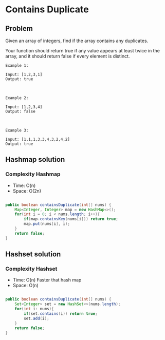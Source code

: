 # Contains Duplicate

## Problem

Given an array of integers, find if the array contains any duplicates.

Your function should return true if any value appears at least twice in the array, and it should return false if every element is distinct.

    Example 1:

    Input: [1,2,3,1]
    Output: true
<br>

    Example 2:

    Input: [1,2,3,4]
    Output: false
<br>

    Example 3:

    Input: [1,1,1,3,3,4,3,2,4,2]
    Output: true

## Hashmap solution

### Complexity Hashmap

- Time: O(n)
- Space: O(2n)

```Java

public boolean containsDuplicate(int[] nums) {
    Map<Integer, Integer> map = new HashMap<>();
    for(int i = 0; i < nums.length; i++){
        if(map.containsKey(nums[i])) return true;
        map.put(nums[i], i);
    }
    return false;
}

```

## Hashset solution

### Complexity Hashset

- Time: O(n) Faster that hash map
- Space: O(n)

```Java

public boolean containsDuplicate(int[] nums) {
    Set<Integer> set = new HashSet<>(nums.length);
    for(int i: nums){
        if(set.contains(i)) return true;
        set.add(i);
    }
    return false;
}

```
